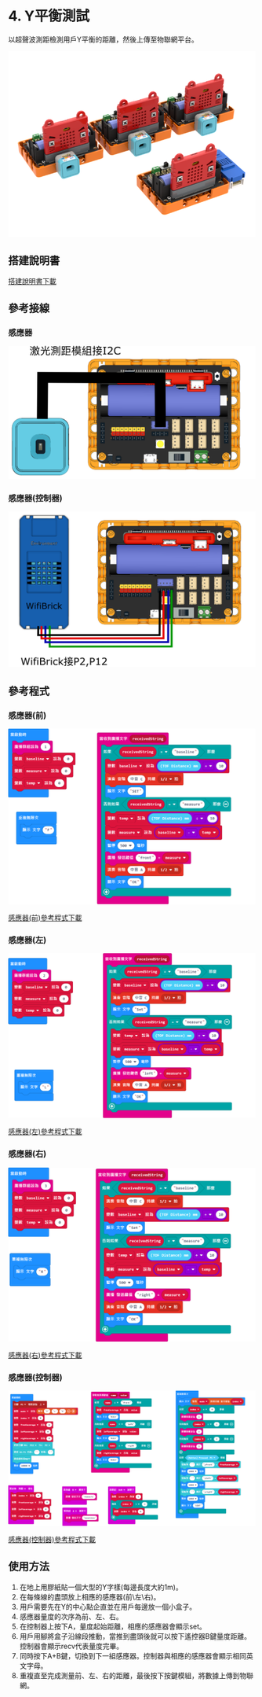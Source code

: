 # 4. Y平衡測試

以超聲波測距檢測用戶Y平衡的距離，然後上傳至物聯網平台。

![](./images/ybalance.png)

## 搭建說明書

[搭建說明書下載](https://github.com/kittenbothk/kittenbothk/raw/master/Kits/fitness/images/ybalance.pdf)

## 參考接線

### 感應器

![](./images/ybalance_sensor_wire.png)

### 感應器(控制器)

![](./images/ybalance_controller_wire.png)

## 參考程式

### 感應器(前)

![](./images/ybalance_f_code.png)

[感應器(前)參考程式下載](https://makecode.microbit.org/_Tf63UpRzp9xK)

### 感應器(左)

![](./images/ybalance_l_code.png)

[感應器(左)參考程式下載](https://makecode.microbit.org/_K3Jhvx9qDLRE)

### 感應器(右)

![](./images/ybalance_r_code.png)

[感應器(右)參考程式下載](https://makecode.microbit.org/_Y3mKwmWcxiey)

### 感應器(控制器)

![](./images/ybalance_controller_code.png)

[感應器(控制器)參考程式下載](https://makecode.microbit.org/_TUKAEaFcqdVM)

## 使用方法

1. 在地上用膠紙貼一個大型的Y字樣(每邊長度大約1m)。
2. 在每條線的盡頭放上相應的感應器(前\左\右)。
3. 用戶需要先在Y的中心點企直並在用戶每邊放一個小盒子。
4. 感應器量度的次序為前、左、右。
5. 在控制器上按下A，量度起始距離，相應的感應器會顯示set。
6. 用戶用腳將盒子沿線段推動，當推到盡頭後就可以按下遙控器B鍵量度距離。控制器會顯示recv代表量度完畢。
7. 同時按下A+B鍵，切換到下一組感應器。控制器與相應的感應器會顯示相同英文字母。
8. 重複直至完成測量前、左、右的距離，最後按下按鍵模組，將數據上傳到物聯網。

